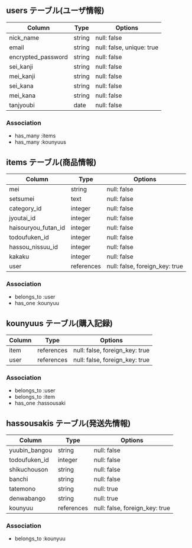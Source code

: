
## users テーブル(ユーザ情報)
| Column             | Type   | Options                   |
| ------------------ | ------ | ------------------------- |
| nick_name          | string | null: false               |
| email              | string | null: false, unique: true |
| encrypted_password | string | null: false               |
| sei_kanji          | string | null: false               |
| mei_kanji          | string | null: false               |
| sei_kana           | string | null: false               |
| mei_kana           | string | null: false               |
| tanjyoubi          | date   | null: false               |
### Association
- has_many :items
- has_many :kounyuus

## items テーブル(商品情報)
| Column               | Type       | Options                        |
| -------------------- | ---------- | ------------------------------ |
| mei                  | string     | null: false                    |
| setsumei             | text       | null: false                    |
| category_id          | integer    | null: false                    |
| jyoutai_id           | integer    | null: false                    |
| haisouryou_futan_id  | integer    | null: false                    |
| todoufuken_id        | integer    | null: false                    |
| hassou_nissuu_id     | integer    | null: false                    |
| kakaku               | integer    | null: false                    |
| user                 | references | null: false, foreign_key: true |
### Association
- belongs_to :user
- has_one :kounyuu



## kounyuus テーブル(購入記録)
| Column            | Type       | Options                        |
| ----------------- | ---------- | ------------------------------ |
| item              | references | null: false, foreign_key: true |
| user              | references | null: false, foreign_key: true |
### Association
- belongs_to :user
- belongs_to :item
- has_one :hassousaki

## hassousakis テーブル(発送先情報)
| Column            | Type       | Options                        |
| ----------------- | ---------- | ------------------------------ |
| yuubin_bangou     | string     | null: false                    |
| todoufuken_id     | integer    | null: false                    |
| shikuchouson      | string     | null: false                    |
| banchi            | string     | null: false                    |
| tatemono          | string     | null: true                     |
| denwabango        | string     | null: true                     |
| kounyuu           | references | null: false, foreign_key: true |
### Association
- belongs_to :kounyuu

